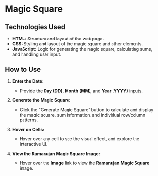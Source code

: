 # Magic Square

## Technologies Used

- **HTML:** Structure and layout of the web page.
- **CSS:** Styling and layout of the magic square and other elements.
- **JavaScript:** Logic for generating the magic square, calculating sums, and handling user input.

## How to Use

1. **Enter the Date:**
   - Provide the **Day (DD)**, **Month (MM)**, and **Year (YYYY)** inputs.
   
2. **Generate the Magic Square:**
   - Click the "Generate Magic Square" button to calculate and display the magic square, sum information, and individual row/column patterns.

3. **Hover on Cells:**
   - Hover over any cell to see the visual effect, and explore the interactive UI.

4. **View the Ramanujan Magic Square Image:**
   - Hover over the **Image** link to view the **Ramanujan Magic Square** image.
